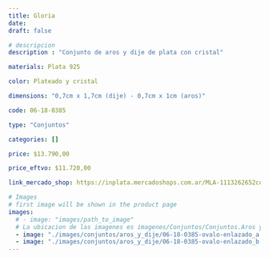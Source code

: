 ```yaml
---
title: Gloria
date: 
draft: false

# descripcion
description : "Conjunto de aros y dije de plata con cristal"

materials: Plata 925

color: Plateado y cristal

dimensions: "0,7cm x 1,7cm (dije) - 0,7cm x 1cm (aros)"

code: 06-18-0385

type: "Conjuntos"

categories: []

price: $13.790,00

price_eftvo: $11.720,00

link_mercado_shop: https://inplata.mercadoshops.com.ar/MLA-1113262652conjuntos-aros-y-dije-gloria-_JM

# Images
# first image will be shown in the product page
images:
  # - image: "images/path_to_image"
  # La ubicacion de las imagenes es imagenes/Conjuntos/Conjuntos.Aros y Dije/06-18-0385-gloria
  - image: "./images/conjuntos/aros_y_dije/06-18-0385-ovalo-enlazado_a.JPG"
  - image: "./images/conjuntos/aros_y_dije/06-18-0385-ovalo-enlazado_b.JPG"
---
```

